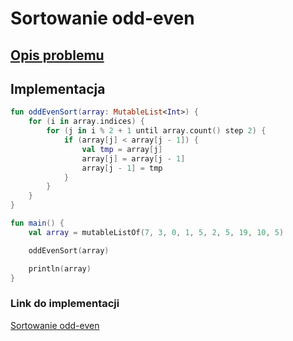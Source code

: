 # Sortowanie odd-even

## [Opis problemu](../../../../algorithms/sorting/odd-even-sort.md)

## Implementacja

```kotlin
fun oddEvenSort(array: MutableList<Int>) {
    for (i in array.indices) {
        for (j in i % 2 + 1 until array.count() step 2) {
            if (array[j] < array[j - 1]) {
                val tmp = array[j]
                array[j] = array[j - 1]
                array[j - 1] = tmp
            }
        }
    }
}

fun main() {
    val array = mutableListOf(7, 3, 0, 1, 5, 2, 5, 19, 10, 5)

    oddEvenSort(array)

    println(array)
}
```

### Link do implementacji

[Sortowanie odd-even](https://ideone.com/ZfC5Rh)